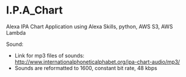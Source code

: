 # I.P.A_Chart
Alexa IPA Chart Application using Alexa Skills, python, AWS S3, AWS Lambda

Sound:
- Link for mp3 files of sounds: http://www.internationalphoneticalphabet.org/ipa-chart-audio/mp3/
- Sounds are reformatted to 1600, constant bit rate, 48 kbps



